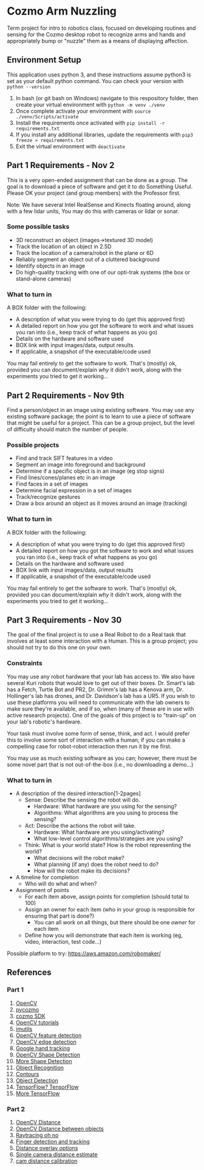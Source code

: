 # Cozmo Arm Nuzzling
Term project for intro to robotics class, focused on developing routines and sensing for the Cozmo desktop robot to recognize arms and hands and appropriately bump or "nuzzle" them as a means of displaying affection.

## Environment Setup
This application uses python 3, and these instructions assume python3 is set as your default python command. You can check your version with ```python --version```

1. In bash (or git bash on Windows) navigate to this respository folder, then create your virtual environment with ```python -m venv ./venv```
2. Once complete activate your environment with ```source ./venv/Scripts/activate```
3. Install the requirements once activated with ```pip install -r requirements.txt```
4. If you install any additional libraries, update the requirements with ```pip3 freeze > requirements.txt```
5. Exit the virtual environment with ```deactivate```

## Part 1 Requirements - Nov 2
This is a very open-ended assignment that can be done as a group. The goal is to download a piece of software and get it to do Something Useful. Please OK your project (and group members) with the Professor first.

Note: We have several Intel RealSense and Kinects floating around, along with a few lidar units, You may do this with cameras or lidar or sonar.

### Some possible tasks
- 3D reconstruct an object (images->textured 3D model)
- Track the location of an object in 2.5D
- Track the location of a camera/robot in the plane or 6D
- Reliably segment an object out of a cluttered background
- Identify objects in an image
- Do high-quality tracking with one of our opti-trak systems (the box or stand-alone cameras)
 
### What to turn in
A BOX folder with the following:
- A description of what you were trying to do (get this approved first)
-  A detailed report on how you got the software to work and what issues you ran into (i.e., keep track of what happens as you go)
-  Details on the hardware and software used
-  BOX link with input images/data, output results
- If applicable, a snapshot of the executable/code used

You may fail entirely to get the software to work. That's (mostly) ok, provided you can document/explain *why* it didn't work, along with the experiments you tried to get it working...

## Part 2 Requirements - Nov 9th
Find a person/object in an image using existing software. You may use any existing software package; the point is to learn to use a piece of software that might be useful for a project. This can be a group project, but the level of difficulty should match the number of people.

### Possible projects
- Find and track SIFT features in a video
- Segment an image into foreground and background 
- Determine if a specific object is in an image (eg stop signs)
- Find lines/cones/planes etc in an image
- Find faces in a set of images
- Determine facial expression in a set of images 
- Track/recognize gestures
- Draw a box around an object as it moves around an image (tracking)

### What to turn in
A BOX folder with the following:
- A description of what you were trying to do (get this approved first)
- A detailed report on how you got the software to work and what issues you ran into (i.e., keep track of what happens as you go)
- Details on the hardware and software used
- BOX link with input images/data, output results
- If applicable, a snapshot of the executable/code used

You may fail entirely to get the software to work. That's (mostly) ok, provided you can document/explain *why* it didn't work, along with the experiments you tried to get it working...

## Part 3 Requirements - Nov 30
The goal of the final project is to use a Real Robot to do a Real task that involves at least some interaction with a Human. This is a group project; you should not try to do this one on your own.

### Constraints
You may use any robot hardware that your lab has access to. We also have several Kuri robots that would love to get out of their boxes. Dr. Smart's lab has a Fetch, Turtle Bot and PR2, Dr. Grimm's lab has a Kenova arm, Dr. Hollinger's lab has drones, and Dr. Davidson's lab has a UR5. If you wish to use these platforms you will need to communicate with the lab owners to make sure they're available, and if so, when (many of these are in use with active research projects). One of the goals of this project is to "train-up" on your lab's robotic's hardware.

Your task must involve some form of sense, think, and act. I would prefer this to involve some sort of interaction with a human; if you can make a compelling case for robot-robot interaction then run it by me first.

You may use as much existing software as you can; however, there must be some novel part that is not out-of-the-box (i.e., no downloading a demo...) 

### What to turn in
- A description of the desired interaction[1-2pages]
  - Sense: Describe the sensing the robot will do.
    - Hardware: What hardware are you using for the sensing?
    - Algorithms: What algorithms are you using to process the sensing?
  - Act: Describe the actions the robot will take.
    - Hardware: What hardware are you using/activating?
    - What low-level control algorithms/strategies are you using?
  - Think: What is your world state? How is the robot representing the world?
    - What decisions will the robot make?
    - What planning (if any) does the robot need to do?
    - How will the robot make its decisions?
- A timeline for completion
  - Who will do what and when?
- Assignment of points
  - For each item above, assign points for completion (should total to 100)
  - Assign an owner for each item (who in your group is responsible for ensuring that part is done?)
    - You can all work on all things, but there should be one *owner* for each item
  - Define how you will demonstrate that each item is working (eg, video, interaction, test code...)

Possible platform to try: https://aws.amazon.com/robomaker/


## References

### Part 1
1. [OpenCV](https://opencv.org/)
2. [pycozmo](https://github.com/zayfod/pycozmo/)
3. [cozmo SDK](http://cozmosdk.anki.com/docs/index.html)
4. [OpenCV tutorials](https://opencv-python-tutroals.readthedocs.io/en/latest/py_tutorials/py_tutorials.html)
5. [imutils](https://github.com/jrosebr1/imutils)
6. [OpenCV feature detection](https://docs.opencv.org/3.4/d7/d66/tutorial_feature_detection.html)
7. [OpenCV edge detection](https://docs.opencv.org/master/da/d22/tutorial_py_canny.html)
8. [Google hand tracking](https://ai.googleblog.com/2019/08/on-device-real-time-hand-tracking-with.html)
9. [OpenCV Shape Detection](https://www.pyimagesearch.com/2016/02/08/opencv-shape-detection/)
10. [More Shape Detection](https://hub.packtpub.com/opencv-detecting-edges-lines-shapes/)
11. [Object Recognition](https://towardsdatascience.com/extracting-circles-and-long-edges-from-images-using-opencv-and-python-236218f0fee4)
12. [Contours](https://towardsdatascience.com/edges-and-contours-basics-with-opencv-66d3263fd6d1)
13. [Object Detection](https://www.analyticsvidhya.com/blog/2018/06/understanding-building-object-detection-model-python/)
14. [TensorFlow? TensorFlow](https://towardsdatascience.com/object-detection-with-less-than-10-lines-of-code-using-python-2d28eebc5b11)
15. [More TensorFlow](https://stackabuse.com/object-detection-with-imageai-in-python/)

### Part 2
1. [OpenCV Distance](https://www.pyimagesearch.com/2015/01/19/find-distance-camera-objectmarker-using-python-opencv/)
2. [OpenCV Distance between objects](https://www.pyimagesearch.com/2016/04/04/measuring-distance-between-objects-in-an-image-with-opencv/)
3. [Raytracing oh no](https://medium.com/swlh/ray-tracing-from-scratch-in-python-41670e6a96f9)
4. [Finger detection and tracking](https://dev.to/amarlearning/finger-detection-and-tracking-using-opencv-and-python-586m)
5. [Distance overlay options](https://www.oxagile.com/article/tracking-live-video-objects-with-a-moving-camera/)
6. [Single camera distance estimate](https://oroboto.net/2018/11/11/estimating-object-location-with-a-single-camera-and-opencv/)
7. [cam distance calibration](http://emaraic.com/blog/distance-measurement)